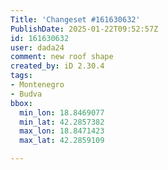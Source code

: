 ```yaml
---
Title: 'Changeset #161630632'
PublishDate: 2025-01-22T09:52:57Z
id: 161630632
user: dada24
comment: new roof shape
created_by: iD 2.30.4
tags:
- Montenegro
- Budva
bbox:
  min_lon: 18.8469077
  min_lat: 42.2857382
  max_lon: 18.8471423
  max_lat: 42.2859109

---
```

